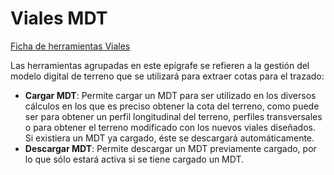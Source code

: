 # Viales MDT

[Ficha de herramientas Viales](/mdtopx/fichas-de-herramientas/ficha-de-herramientas-viales/)

Las herramientas agrupadas en este epígrafe se refieren a la gestión del modelo digital de terreno que se utilizará para extraer cotas para el trazado:

* **Cargar MDT**: Permite cargar un MDT para ser utilizado en los diversos cálculos en los que es preciso obtener la cota del terreno, como puede ser para obtener un perfil longitudinal del terreno, perfiles transversales o para obtener el terreno modificado con los nuevos viales diseñados. Si existiera un MDT ya cargado, éste se descargará automáticamente.
* **Descargar MDT**: Permite descargar un MDT previamente cargado, por lo que sólo estará activa si se tiene cargado un MDT.

